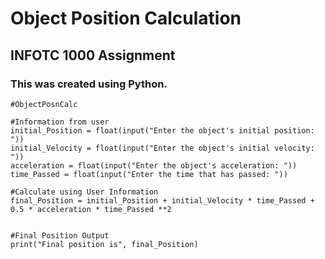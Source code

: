 # Object Position Calculation
## INFOTC 1000 Assignment
### This was created using Python.

```
#ObjectPosnCalc

#Information from user
initial_Position = float(input("Enter the object's initial position: "))
initial_Velocity = float(input("Enter the object's initial velocity: "))
acceleration = float(input("Enter the object's acceleration: "))
time_Passed = float(input("Enter the time that has passed: "))

#Calculate using User Information
final_Position = initial_Position + initial_Velocity * time_Passed + 0.5 * acceleration * time_Passed **2


#Final Position Output
print("Final position is", final_Position)
```
